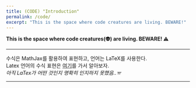 ```yaml
---
title: (CODE) "Introduction"
permalink: /code/
excerpt: "This is the space where code creatures are living. BEWARE!"
---
```



**This is the space where code creatures(:alien:) are living. BEWARE! :warning:**

---

수식은 MathJax를 활용하여 표현하고, 언어는 LaTeX를 사용한다.<br>
Latex 언어의 수식 표현은 [여기](https://www.codecogs.com/latex/eqneditor.php)를 가서 알아보자.<br>
*아직 LaTex가 어떤 것인지 명확히 인지하지 못했음..ㅠ*<br>

---


